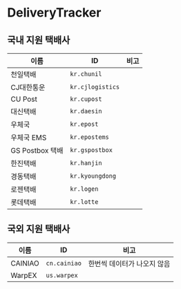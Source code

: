 # DeliveryTracker

## 국내 지원 택배사

|이름|ID|비고|
|---|---|---|
|천일택배|`kr.chunil`||
|CJ대한통운|`kr.cjlogistics`||
|CU Post|`kr.cupost`||
|대신택배|`kr.daesin`||
|우체국|`kr.epost`||
|우체국 EMS|`kr.epostems`||
|GS Postbox 택배|`kr.gspostbox`||
|한진택배|`kr.hanjin`||
|경동택배|`kr.kyoungdong`||
|로젠택배|`kr.logen`||
|롯데택배|`kr.lotte`||

## 국외 지원 택배사

|이름|ID|비고|
|---|---|---|
|CAINIAO|`cn.cainiao`|한번씩 데이터가 나오지 않음|
|WarpEX|`us.warpex`|
